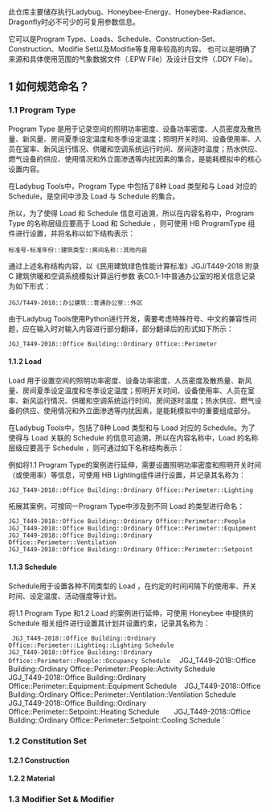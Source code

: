 此仓库主要储存执行Ladybug、Honeybee-Energy、Honeybee-Radiance、Dragonfly时必不可少的可复用参数信息。  

它可以是Program Type、Loads、Schedule、Construction-Set、Construction、Modifie Set以及Modifie等复用率较高的内容。  也可以是明确了来源和具体使用范围的气象数据文件（.EPW File）及设计日文件（.DDY File）。 

## 1  如何规范命名？

### 1.1  Program Type

Program Type 是用于记录空间的照明功率密度、设备功率密度、人员密度及散热量、新风量、房间夏季设定温度和冬季设定温度；照明开关时间、设备使用率、人员在室率、新风运行情况、供暖和空调系统运行时间、房间逐时温度；热水供应、燃气设备的供应、使用情况和外立面渗透等内扰因素的集合，是能耗模拟中的核心设置内容。

在Ladybug Tools中，Program Type 中包括了8种 Load 类型和与 Load 对应的 Schedule，是空间中涉及 Load 与 Schedule 的集合。

所以，为了使得 Load 和 Schedule 信息可追溯，所以在内容名称中，Program Type 的名称层级应要高于 Load 和 Schedule ，则可使用 HB ProgramType 组件进行设置，并将名称以如下结构表示：

` 标准号-标准年份::建筑类型::房间名称::其他内容 `

通过上述名称结构内容，以《民用建筑绿色性能计算标准》JGJ/T449-2018 附录C 建筑供暖和空调系统模拟计算运行参数 表C0.1-1中普通办公室的相关信息记录为如下形式：

` JGJ/T449-2018::办公建筑::普通办公室::外区 `

由于Ladybug Tools使用Python进行开发，需要考虑特殊符号、中文的兼容性问题，应在输入时对输入内容进行部分翻译，部分翻译后的形式如下所示：

` JGJ_T449-2018::Office Building::Ordinary Office::Perimeter `

#### 1.1.2  Load

Load 用于设置空间的照明功率密度、设备功率密度、人员密度及散热量、新风量、房间夏季设定温度和冬季设定温度；照明开关时间、设备使用率、人员在室率、新风运行情况、供暖和空调系统运行时间、房间逐时温度；热水供应、燃气设备的供应、使用情况和外立面渗透等内扰因素，是能耗模拟中的重要组成部分。

在Ladybug Tools中，包括了8种 Load 类型和与 Load 对应的 Schedule。为了使得与 Load 关联的 Schedule 的信息可追溯，所以在内容名称中，Load 的名称层级应要高于 Schedule ，则可通过如下名称结构表示：

例如将1.1  Program Type的案例进行延伸，需要设置照明功率密度和照明开关时间（或使用率）等信息，可使用 HB Lighting组件进行设置，并记录其名称为：

` JGJ_T449-2018::Office Building::Ordinary Office::Perimeter::Lighting `

拓展其案例，可按同一Program Type中涉及到不同 Load 的类型进行命名：

` JGJ_T449-2018::Office Building::Ordinary Office::Perimeter::People `  
` JGJ_T449-2018::Office Building::Ordinary Office::Perimeter::Equipment `  
` JGJ_T449-2018::Office Building::Ordinary Office::Perimeter::Ventilation `  
` JGJ_T449-2018::Office Building::Ordinary Office::Perimeter::Setpoint `  

#### 1.1.3  Schedule

Schedule用于设置各种不同类型的 Load ，在约定的时间间隔下的使用率、开关时间、设定温度、活动强度等计划。

将1.1  Program Type 和1.2  Load 的案例进行延伸，可使用 Honeybee 中提供的 Schedule 相关组件进行设置其计划并设置约束，记录其名称为：

` JGJ_T449-2018::Office Building::Ordinary Office::Perimeter::Lighting::Lighting Schedule`  
` JGJ_T449-2018::Office Building::Ordinary Office::Perimeter::People::Occupancy Schedule  
` JGJ_T449-2018::Office Building::Ordinary Office::Perimeter::People::Activity Schedule `  
` JGJ_T449-2018::Office Building::Ordinary Office::Perimeter::Equipment::Equipment Schedule   `
` JGJ_T449-2018::Office Building::Ordinary Office::Perimeter::Ventilation::Ventilation Schedule `  
` JGJ_T449-2018::Office Building::Ordinary Office::Perimeter::Setpoint::Heating Schedule `  
` JGJ_T449-2018::Office Building::Ordinary Office::Perimeter::Setpoint::Cooling Schedule `  

### 1.2  Constitution Set

#### 1.2.1  Construction

#### 1.2.2  Material

### 1.3  Modifier Set & Modifier
